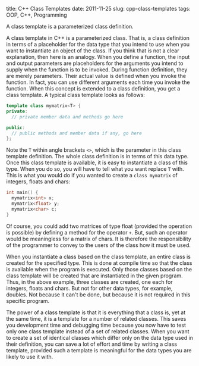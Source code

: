 title: C++ Class Templates
date: 2011-11-25
slug: cpp-class-templates
tags: OOP, C++, Programming

A class template is a parameterized class definition.
<!-- PELICAN_END_SUMMARY -->

A class template in C++ is a parameterized class. That is, a class definition in terms of a placeholder for the data type that you intend to use when you want to instantiate an object of the class. If you think that is not a clear explanation, then here is an analogy. When you define a function, the input and output parameters are placeholders for the arguments you intend to supply when the function is to be invoked. During function definition, they are merely parameters. Their actual value is defined when you invoke the function. In fact, you can use different arguments each time you invoke the function. When this concept is extended to a class definition, you get a class template. A typical class template looks as follows:

~~~cpp
template class mymatrix<T> {
private:
  // private member data and methods go here

public:
  // public methods and member data if any, go here
};
~~~

Note the `T` within angle brackets `<>`, which is the parameter in this class template definition. The whole class definition is in terms of this data type. Once this class template is available, it is easy to instantiate a class of this type. When you do so, you will have to tell what you want replace `T` with. This is what you would do if you wanted to create a `class mymatrix` of integers, floats and chars:

~~~cpp
int main() {
  mymatrix<int> x;
  mymatrix<float> y;
  mymatrix<char> c;
}
~~~

Of course, you could add two matrices of type float (provided the operation is possible) by defining a method for the operator `+`. But, such an operator would be meaningless for a matrix of chars. It is therefore the responsibility of the programmer to convey to the users of the class how it must be used.

When you instantiate a class based on the class template, an entire class is created for the specified type. This is done at compile time so that the class is available when the program is executed. Only those classes based on the class template will be created that are instantiated in the given program. Thus, in the above example, three classes are created, one each for integers, floats and chars. But not for other data types, for example, doubles. Not because it can't be done, but because it is not required in this specific program.

The power of a class template is that it is everything that a class is, yet at the same time, it is a template for a number of related classes. This saves you development time and debugging time because you now have to test only one class template instead of a set of related classes. When you want to create a set of identical classes which differ only on the data type used in their definition, you can save a lot of effort and time by writing a class template, provided such a template is meaningful for the data types you are likely to use it with.